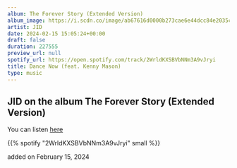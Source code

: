 ```yaml
---
album: The Forever Story (Extended Version)
album_image: https://i.scdn.co/image/ab67616d0000b273cae6e44dcc84e2035c3ad092
artist: JID
date: 2024-02-15 15:05:24+00:00
draft: false
duration: 227555
preview_url: null
spotify_url: https://open.spotify.com/track/2WrldKXSBVbNNm3A9vJryi
title: Dance Now (feat. Kenny Mason)
type: music
---
```



## JID on the album The Forever Story (Extended Version)

You can listen [here](https://open.spotify.com/track/2WrldKXSBVbNNm3A9vJryi)

{{% spotify "2WrldKXSBVbNNm3A9vJryi" small %}}

added on February 15, 2024
